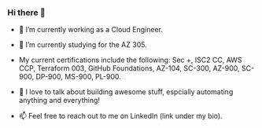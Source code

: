 ### Hi there 👋

- 🔭 I’m currently working as a Cloud Engineer. 

- 🌱 I’m currently studying for the AZ 305. 

- My current certifications include the following: Sec +, ISC2 CC, AWS CCP, Terraform 003, GitHub Foundations, AZ-104, SC-300, AZ-900, SC-900, DP-900, MS-900, PL-900.

- 💬 I love to talk about building awesome stuff, espcially automating anything and everything! 

- 📫 Feel free to reach out to me on LinkedIn (link under my bio).
